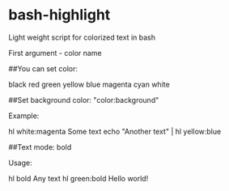 # bash-highlight
Light weight script for colorized text in bash

First argument - color name

##You can set color:

 black
 red
 green
 yellow
 blue
 magenta
 cyan
 white

##Set background color: "color:background"

Example:

 hl white:magenta Some text
 echo "Another text" | hl yellow:blue

##Text mode: bold

Usage:

 hl bold Any text
 hl green:bold Hello world!
